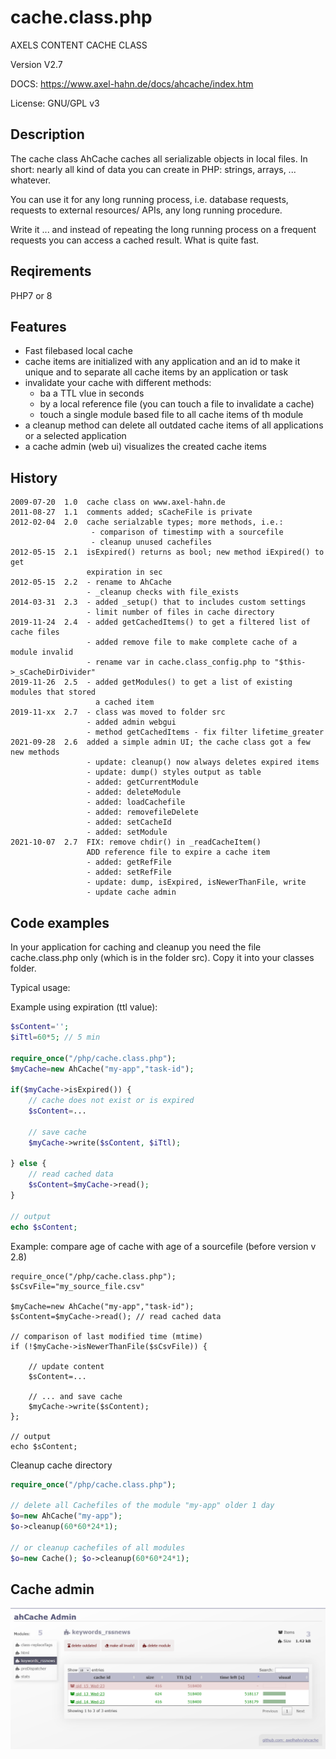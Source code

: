 
# cache.class.php

AXELS CONTENT CACHE CLASS

Version V2.7

DOCS: <https://www.axel-hahn.de/docs/ahcache/index.htm>

License: GNU/GPL v3

## Description

The cache class AhCache caches all serializable objects in local files. In short: nearly all kind of data you can create in PHP: strings, arrays, ... whatever.

You can use it for any long running process, i.e. database requests, requests to external resources/ APIs, any long running procedure. 

Write it ... and instead of repeating the long running process on a frequent requests you can access a cached result. What is quite fast.

## Reqirements

PHP7 or 8

## Features

  * Fast filebased local cache
  * cache items are initialized with any application and an id to make it unique and to separate all cache items by an application or task
  * invalidate your cache with different methods:
    * ba a TTL vlue in seconds
	* by a local reference file (you can touch a file to invalidate a cache)
    * touch a single module based file to all cache items of th module
  * a cleanup method can delete all outdated cache items of all applications or a selected application
  * a cache admin (web ui) visualizes the created cache items 

## History
```
2009-07-20  1.0  cache class on www.axel-hahn.de
2011-08-27  1.1  comments added; sCacheFile is private
2012-02-04  2.0  cache serialzable types; more methods, i.e.:
                  - comparison of timestimp with a sourcefile
                  - cleanup unused cachefiles
2012-05-15  2.1  isExpired() returns as bool; new method iExpired() to get
                 expiration in sec
2012-05-15  2.2  - rename to AhCache
                 - _cleanup checks with file_exists
2014-03-31  2.3  - added _setup() that to includes custom settings
                 - limit number of files in cache directory
2019-11-24  2.4  - added getCachedItems() to get a filtered list of cache files
                 - added remove file to make complete cache of a module invalid
                 - rename var in cache.class_config.php to "$this->_sCacheDirDivider"
2019-11-26  2.5  - added getModules() to get a list of existing modules that stored
                   a cached item
2019-11-xx  2.7  - class was moved to folder src
                 - added admin webgui
                 - method getCachedItems - fix filter lifetime_greater
2021-09-28  2.6  added a simple admin UI; the cache class got a few new methods
                 - update: cleanup() now always deletes expired items
                 - update: dump() styles output as table
                 - added: getCurrentModule 
                 - added: deleteModule 
                 - added: loadCachefile
                 - added: removefileDelete
                 - added: setCacheId
                 - added: setModule
2021-10-07  2.7  FIX: remove chdir() in _readCacheItem()
                 ADD reference file to expire a cache item
                 - added: getRefFile
                 - added: setRefFile
                 - update: dump, isExpired, isNewerThanFile, write
                 - update cache admin
```

## Code examples

In your application for caching and cleanup you need the file cache.class.php only (which is in the folder src). Copy it into your classes folder.

Typical usage:

Example using expiration (ttl value):

```php
$sContent='';  
$iTtl=60*5; // 5 min 
  
require_once("/php/cache.class.php");  
$myCache=new AhCache("my-app","task-id");  
  
if($myCache->isExpired()) {  
	// cache does not exist or is expired
	$sContent=...  
  
	// save cache
	$myCache->write($sContent, $iTtl);  
  
} else {  
	// read cached data
	$sContent=$myCache->read();  
}  
  
// output
echo $sContent;  
```
	
Example: compare age of cache with age of a sourcefile (before version v 2.8)

```
require_once("/php/cache.class.php");  
$sCsvFile="my_source_file.csv"  
  
$myCache=new AhCache("my-app","task-id");  
$sContent=$myCache->read(); // read cached data
  
// comparison of last modified time (mtime)
if (!$myCache->isNewerThanFile($sCsvFile)) {  
  
	// update content 
	$sContent=...  
  
	// ... and save cache
	$myCache->write($sContent);  
};  
  
// output
echo $sContent;
```

Cleanup cache directory 

```php
require_once("/php/cache.class.php");  

// delete all Cachefiles of the module "my-app" older 1 day
$o=new AhCache("my-app");
$o->cleanup(60*60*24*1); 

// or cleanup cachefiles of all modules
$o=new Cache(); $o->cleanup(60*60*24*1);
```

## Cache admin

![Cache admin](./doc/cache-admin.png)

